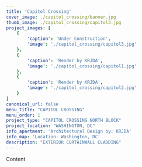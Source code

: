 ```yaml
---
title: 'Capitol Crossing'
cover_image: ./capitol_crossing/banner.jpg
thumb_image: ./capitol_crossing/capitol3.jpg
project_images: [
    {
        'caption': 'Under Construction',
        'image': './capitol_crossing/capitol3.jpg'
    },
    {
        'caption': 'Render by KRJDA',
        'image': './capitol_crossing/capitol1.jpg' 
    },
    {
        'caption': 'Render by KRJDA',
        'image': './capitol_crossing/capitol2.jpg' 
    }
]
canonical_url: false
menu_title: "CAPITOL CROSSING"
menu_order: 1
project_type: "CAPITOL CROSSING NORTH BLOCK"
project_location: "WASHINGTON, DC"
info_apartment: 'Architectural Design by: KRJDA'
info_map: 'Location: Washington, DC'
description: "EXTERIOR CURTAINWALL CLADDING"
---
```


Content
